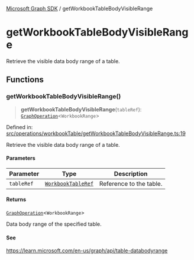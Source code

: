 [Microsoft Graph SDK](README.md) / getWorkbookTableBodyVisibleRange

# getWorkbookTableBodyVisibleRange

Retrieve the visible data body range of a table.

## Functions

### getWorkbookTableBodyVisibleRange()

> **getWorkbookTableBodyVisibleRange**(`tableRef`): [`GraphOperation`](GraphOperation.md#graphoperation)\<`WorkbookRange`\>

Defined in: [src/operations/workbookTable/getWorkbookTableBodyVisibleRange.ts:19](https://github.com/Future-Secure-AI/microsoft-graph/blob/main/src/operations/workbookTable/getWorkbookTableBodyVisibleRange.ts#L19)

Retrieve the visible data body range of a table.

#### Parameters

| Parameter | Type | Description |
| ------ | ------ | ------ |
| `tableRef` | [`WorkbookTableRef`](WorkbookTableRef.md#workbooktableref) | Reference to the table. |

#### Returns

[`GraphOperation`](GraphOperation.md#graphoperation)\<`WorkbookRange`\>

Data body range of the specified table.

#### See

https://learn.microsoft.com/en-us/graph/api/table-databodyrange

